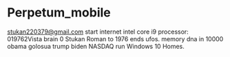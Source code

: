 # Perpetum_mobile
stukan220379@gmail.com
start internet
intel core i9 processor:
019762Vista brain 0 Stukan Roman to 1976 ends ufos.
memory dna in 10000
obama golosua
trump
biden
NASDAQ
run Windows 10 Homes.
